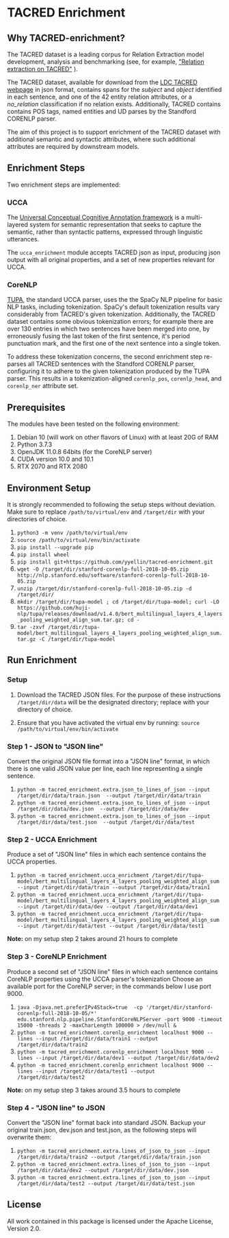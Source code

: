 TACRED Enrichment
=================
Why TACRED-enrichment?
----------------------
The TACRED dataset is a leading corpus for Relation Extraction model development, analysis and benchmarking  (see, for example,  ["Relation extraction on TACRED"](https://paperswithcode.com/sota/relation-extraction-on-tacred#:~:text=TACRED%20is%20a%20large%2Dscale,Population%20(TAC%20KBP)%20challenges) ).

The TACRED dataset, available for download  from the [LDC TACRED webpage](https://catalog.ldc.upenn.edu/LDC2018T24) in json format, contains spans for the *subject* and *object* identified in each sentence, and one of the 42 entity relation attributes, or a *no\_relation* classification if no relation exists.  Additionally, TACRED contains contains POS tags, named entities and UD parses by the Standford CORENLP parser. 

The aim of this project is to support enrichment of the TACRED dataset with additional semantic and syntactic attributes, where such additional attributes are required by downstream models. 

## Enrichment Steps
Two enrichment steps are implemented:

### UCCA 

The [Universal Conceptual Cognitive Annotation framework](https://universalconceptualcognitiveannotation.github.io/) is a multi-layered system for semantic representation that seeks to capture the semantic, rather than syntactic patterns, expressed through linguistic utterances. 

The `ucca_enrichment` module accepts TACRED json as input, producing json output with all original properties, and a set of new properties relevant for UCCA.

### CoreNLP

[TUPA](https://github.com/danielhers/tupa), the standard UCCA parser, uses the the SpaCy NLP pipeline for basic NLP tasks, including tokenization. SpaCy's default tokenization results vary considerably from TACRED's given tokenization. Additionally, the TACRED dataset contains some obvious tokenization errors; for example there are over 130 entries in which two sentences have been merged into one, by erroneously fusing the last token of the first sentence, it's period punctuation mark, and the first one of the next sentence into a single token. 

To address these tokenization concerns, the second enrichment step re-parses all TACRED sentences with the Standford CORENLP parser, configuring it to adhere to the given tokenization produced by the TUPA parser. This results in a tokenization-aligned `corenlp_pos`, `corenlp_head`,  and `corenlp_ner` attribute set.

## Prerequisites

The modules have been tested on the following environment:

1. Debian 10 (will work on other flavors of Linux) with at least 20G of RAM
2. Python 3.7.3
3. OpenJDK 11.0.8 64bits (for the CoreNLP server)
4. CUDA version 10.0 and 10.1
5. RTX 2070 and RTX 2080

## Environment Setup

It is strongly recommended to following the setup steps without deviation. Make sure to replace `/path/to/virtual/env` and `/target/dir` with your directories of choice.

1. `python3 -m venv /path/to/virtual/env`
2. `source /path/to/virtual/env/bin/activate`
3. `pip install --upgrade pip`
4. `pip install wheel`
5. `pip install git+https://github.com/yyellin/tacred-enrichment.git`
6. `wget -O /target/dir/stanford-corenlp-full-2018-10-05.zip  http://nlp.stanford.edu/software/stanford-corenlp-full-2018-10-05.zip`
7. `unzip /target/dir/stanford-corenlp-full-2018-10-05.zip -d /target/dir/`
8. `mkdir /target/dir/tupa-model ; cd /target/dir/tupa-model; curl -LO https://github.com/huji-nlp/tupa/releases/download/v1.4.0/bert_multilingual_layers_4_layers_pooling_weighted_align_sum.tar.gz; cd -`
9. `tar -zxvf /target/dir/tupa-model/bert_multilingual_layers_4_layers_pooling_weighted_align_sum.tar.gz -C /target/dir/tupa-model`
## Run Enrichment
### Setup

1. Download the TACRED JSON files. For the purpose of these instructions `/target/dir/data` will be the designated directory; replace with your directory of choice.

2. Ensure that you have activated the virtual env by running:
   `source /path/to/virtual/env/bin/activate`

### Step 1 - JSON to "JSON line"

Convert the original JSON  file format into a "JSON line" format, in which there is one valid JSON value per line, each line representing a single sentence.

1. `python -m tacred_enrichment.extra.json_to_lines_of_json --input /target/dir/data/train.json  --output /target/dir/data/train`
2. `python -m tacred_enrichment.extra.json_to_lines_of_json --input /target/dir/data/dev.json  --output /target/dir/data/dev`
3. `python -m tacred_enrichment.extra.json_to_lines_of_json --input /target/dir/data/test.json  --output /target/dir/data/test`

### Step 2 - UCCA Enrichment

Produce a set of "JSON line" files in which each sentence contains the UCCA properties.

1. `python -m tacred_enrichment.ucca_enrichment /target/dir/tupa-model/bert_multilingual_layers_4_layers_pooling_weighted_align_sum --input /target/dir/data/train --output /target/dir/data/train1`
2. `python -m tacred_enrichment.ucca_enrichment /target/dir/tupa-model/bert_multilingual_layers_4_layers_pooling_weighted_align_sum --input /target/dir/data/dev --output /target/dir/data/dev1`
3. `python -m tacred_enrichment.ucca_enrichment /target/dir/tupa-model/bert_multilingual_layers_4_layers_pooling_weighted_align_sum --input /target/dir/data/test --output /target/dir/data/test1`

**Note:** on my setup step 2 takes around 21 hours to complete

### Step 3 - CoreNLP Enrichment

Produce a second set of "JSON line" files in which each sentence contains CoreNLP properties using  the UCCA parser's tokenization
Choose an available port for the CoreNLP server; in the commands below I use port 9000.

1. `java -Djava.net.preferIPv4Stack=true  -cp '/target/dir/stanford-corenlp-full-2018-10-05/*' edu.stanford.nlp.pipeline.StanfordCoreNLPServer -port 9000 -timeout 15000 -threads 2 -maxCharLength 100000 > /dev/null &`
2. `python -m tacred_enrichment.corenlp_enrichment localhost 9000 --lines --input /target/dir/data/train1 --output /target/dir/data/train2`
3. `python -m tacred_enrichment.corenlp_enrichment localhost 9000 --lines --input /target/dir/data/dev1 --output /target/dir/data/dev2`
4. `python -m tacred_enrichment.corenlp_enrichment localhost 9000 --lines --input /target/dir/data/test1 --output /target/dir/data/test2`

**Note:** on my setup step 3 takes around 3.5 hours to complete

### Step 4 - "JSON line" to JSON

Convert the "JSON line" format back into standard JSON. Backup your original train.json, dev.json and test.json, as the following steps will overwrite them:
1. `python -m tacred_enrichment.extra.lines_of_json_to_json --input /target/dir/data/train2 --output /target/dir/data/train.json`
2. `python -m tacred_enrichment.extra.lines_of_json_to_json --input /target/dir/data/dev2 --output /target/dir/data/dev.json`
3. `python -m tacred_enrichment.extra.lines_of_json_to_json --input /target/dir/data/test2 --output /target/dir/data/test.json`

## License
All work contained in this package is licensed under the Apache License, Version 2.0. 


